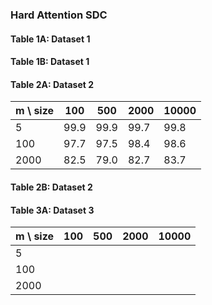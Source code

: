 ### Hard Attention SDC


#### Table 1A: Dataset 1 


#### Table 1B: Dataset 1 


#### Table 2A: Dataset 2

| m \ size |  100  | 500 | 2000 | 10000 |
| --       | ----  | --  | ---- | ----- |
| 5 |  99.9  | 99.9 | 99.7 |  99.8 |    
| 100 | 97.7 | 97.5 | 98.4  | 98.6 |   
| 2000 | 82.5 | 79.0 | 82.7 |83.7  |



#### Table 2B: Dataset 2


#### Table 3A: Dataset 3

| m \ size |  100  | 500 | 2000 | 10000 |
| --       | ----  | --  | ---- | ----- |
| 5 |   | |  |   |    
| 100 |  |  | |  |   
| 2000 | | |  |  |

